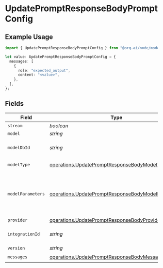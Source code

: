 # UpdatePromptResponseBodyPromptConfig

## Example Usage

```typescript
import { UpdatePromptResponseBodyPromptConfig } from "@orq-ai/node/models/operations";

let value: UpdatePromptResponseBodyPromptConfig = {
  messages: [
    {
      role: "expected_output",
      content: "<value>",
    },
  ],
};
```

## Fields

| Field                                                                                                                    | Type                                                                                                                     | Required                                                                                                                 | Description                                                                                                              |
| ------------------------------------------------------------------------------------------------------------------------ | ------------------------------------------------------------------------------------------------------------------------ | ------------------------------------------------------------------------------------------------------------------------ | ------------------------------------------------------------------------------------------------------------------------ |
| `stream`                                                                                                                 | *boolean*                                                                                                                | :heavy_minus_sign:                                                                                                       | N/A                                                                                                                      |
| `model`                                                                                                                  | *string*                                                                                                                 | :heavy_minus_sign:                                                                                                       | N/A                                                                                                                      |
| `modelDbId`                                                                                                              | *string*                                                                                                                 | :heavy_minus_sign:                                                                                                       | The id of the resource                                                                                                   |
| `modelType`                                                                                                              | [operations.UpdatePromptResponseBodyModelType](../../models/operations/updatepromptresponsebodymodeltype.md)             | :heavy_minus_sign:                                                                                                       | The type of the model                                                                                                    |
| `modelParameters`                                                                                                        | [operations.UpdatePromptResponseBodyModelParameters](../../models/operations/updatepromptresponsebodymodelparameters.md) | :heavy_minus_sign:                                                                                                       | Model Parameters: Not all parameters apply to every model                                                                |
| `provider`                                                                                                               | [operations.UpdatePromptResponseBodyProvider](../../models/operations/updatepromptresponsebodyprovider.md)               | :heavy_minus_sign:                                                                                                       | N/A                                                                                                                      |
| `integrationId`                                                                                                          | *string*                                                                                                                 | :heavy_minus_sign:                                                                                                       | The id of the resource                                                                                                   |
| `version`                                                                                                                | *string*                                                                                                                 | :heavy_minus_sign:                                                                                                       | N/A                                                                                                                      |
| `messages`                                                                                                               | [operations.UpdatePromptResponseBodyMessages](../../models/operations/updatepromptresponsebodymessages.md)[]             | :heavy_check_mark:                                                                                                       | N/A                                                                                                                      |